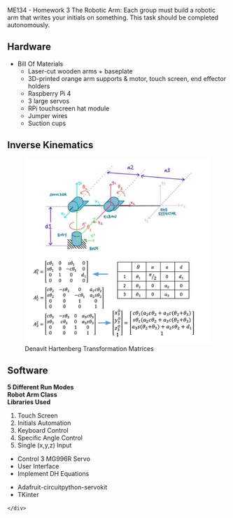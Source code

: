 ME134 - Homework 3
The Robotic Arm: Each group must build a robotic arm that writes your initials on something. This task should be completed autonomously.

## Hardware

* Bill Of Materials
  * Laser-cut wooden arms +
  baseplate
  * 3D-printed orange arm
  supports & motor, touch
  screen, end effector holders
  * Raspberry Pi 4
  * 3 large servos
  * RPi touchscreen hat module
  * Jumper wires
  * Suction cups

## Inverse Kinematics

<figure>
  <img src="\img\blog\drawingArm\endEffectors.png" alt="EndEffectors" class='center'>
  <figcaption class="center">Denavit Hartenberg Transformation Matrices</figcaption>
</figure>

## Software
<div class="row ">
    <div class="col-sm-4 d-flex justify-content-center">
        <b>5 Different Run Modes</b>
    </div>
    <div class="col-sm-4 d-flex justify-content-center">
        <b>Robot Arm Class</b>
    </div>
    <div class="col-sm-4 d-flex justify-content-center">
        <b>Libraries Used</b>
    </div>
</div>
<div class="row">
    <div class="col-sm-4 d-flex justify-content-center">
        <ol>
            <li>Touch Screen</li>
            <li>Initials Automation</li>
            <li>Keyboard Control</li>
            <li>Specific Angle Control</li>
            <li>Single (x,y,z) Input</li>
        </ol>
    </div>
    <div class="col-sm-4 d-flex justify-content-center">
        <ul>
            <li> Control 3 MG996R Servo</li>
            <li> User Interface</li>
            <li> Implement DH Equations</li>
        </ul>
    </div>
    <div class="col-sm-4 d-flex justify-content-center">
        <ul>
            <li> Adafruit-circuitpython-servokit</li>
            <li> TKinter </li>
        </ul>
    
    </div>
</div>
